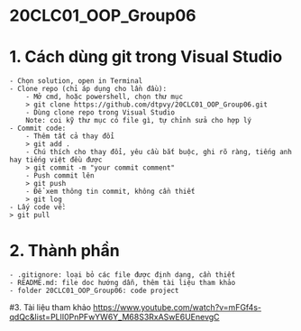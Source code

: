 # 20CLC01_OOP_Group06

# 1. Cách dùng git trong Visual Studio
	- Chọn solution, open in Terminal
	- Clone repo (chỉ áp dụng cho lần đầu):
		- Mở cmd, hoặc powershell, chọn thư mục
		> git clone https://github.com/dtpvy/20CLC01_OOP_Group06.git
		- Dùng clone repo trong Visual Studio
		Note: coi kỹ thư mục có file gì, tự chỉnh sửa cho hợp lý
	- Commit code:
		- Thêm tất cả thay đổi
		> git add .
		- Chú thích cho thay đổi, yêu cầu bắt buộc, ghi rõ ràng, tiếng anh hay tiếng việt đều được
		> git commit -m "your commit comment"
		- Push commit lên
		> git push
		- Để xem thông tin commit, không cần thiết
		> git log
	- Lấy code về: 
	> git pull
# 2. Thành phần
	- .gitignore: loại bỏ các file được định dạng, cần thiết
	- README.md: file doc hướng dẫn, thêm tài liệu tham khảo
	- folder 20CLC01_OOP_Group06: code project
#3. Tài liệu tham khảo
https://www.youtube.com/watch?v=mFGf4s-qdQc&list=PLlI0PnPFwYW6Y_M68S3RxASwE6UEnevgC
	
